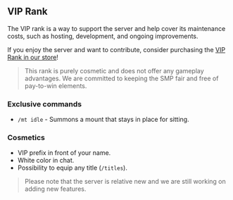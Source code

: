 
## VIP Rank

The VIP rank is a way to support the server and help cover its maintenance costs, such as hosting, development, and ongoing improvements.

If you enjoy the server and want to contribute, consider purchasing the [VIP Rank in our store](https://naizu.net/store/purchase/vip)!

> This rank is purely cosmetic and does not offer any gameplay advantages. We are committed to keeping the SMP fair and free of pay-to-win elements.

### Exclusive commands

- `/mt idle` - Summons a mount that stays in place for sitting.

### Cosmetics
- VIP prefix in front of your name.
- White color in chat.
- Possibility to equip any title (`/titles`).

> Please note that the server is relative new and we are still working on adding new features.
